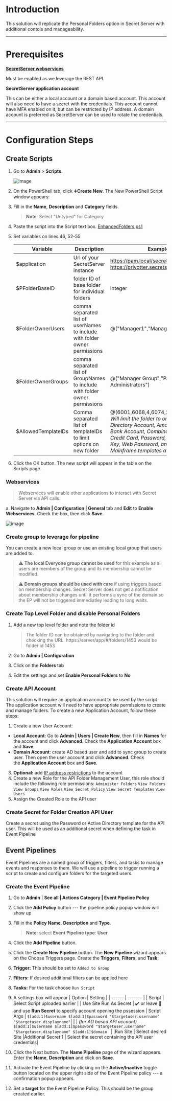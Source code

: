 # Introduction
This solution will replicate the Personal Folders option in Secret Server with additional contols and manageability. 

---
# Prerequisites 

**[SecretServer webservices](https://docs.thycotic.com/ss/11.1.0/webservices/enabling-webservices/index.md)**

Must be enabled as we leverage the REST API.

**SecretServer application account**

This can be either a local account or a domain based account. This account will also need to have a secret with the credentials. This account cannot have MFA enabled on it, but can be restricted by IP address. A domain account is preferred as SecretServer can be used to rotate the credentials.

---
# Configuration Steps

## Create Scripts

1. Go to **Admin** \> **Scripts**.

    ![image](https://user-images.githubusercontent.com/9537950/108251572-8ee47e80-7125-11eb-8eac-0d000b12fde2.png)

1. On the PowerShell tab, click :heavy_plus_sign:**Create New**. The New PowerShell Script window appears:
1. Fill in the **Name**, **Description** and **Category** fields.
    > **Note**: Select "Untyped" for Category
1. Paste the script into the Script text box. [EnhancedFolders.ps1](EnhancedFolders.ps1)
1. Set variables on lines 46, 52-55

    | Variable | Description | Example |
    | -------- | ----------- | ------- |
    $application | Url of your SecretServer instance | https://pam.local/secretserver  https://privotter.secretservercloud.com/ |
    $PFolderBaseID | folder ID of base folder for individual folders | integer
    $FolderOwnerUsers | comma separated list of userNames to include with folder owner permissions | @("Manager1","Manager2")
    $FolderOwnerGroups | comma separated list of GroupNames to include with folder owner permissions | @("Manager Group","PAM Administrators")
    $AllowedTemplateIDs | Comma separated list of templateIDs to limit options on new folder | @(6001,6068,4,6074,2,6081,9,6030) *Will limit the folder to only have Active Directory Account, Amazon IAM Key, Bank Account, Combination Lock, Credit Card, Password, Product License Key, Web Password, and z/OS Mainframe templates available*

1. Click the OK button. The new script will appear in the table on the Scripts page.

### Webservices

> Webservices will enable other applications to interact with Secret Server via API calls.

a.  Navigate to **Admin \| Configuration \| General** tab and **Edit** to **Enable Webservices**. Check the box, then click **Save**.

![image](https://user-images.githubusercontent.com/9537950/108111924-698f3c00-7063-11eb-828f-703e280ffd1b.png)

### Create group to leverage for pipeline

You can create a new local group or use an existing local group that users are added to. 


> :warning: **The local Everyone group cannot be used** for this example as all users are members of the group and its membership cannot be modified. 


> :warning: **Domain groups should be used with care** if using triggers based on membership changes. Secret Server does not get a notification about membership changes until it performs a sync of the domain so the EP will not be triggered immediatley leading to long waits.

### Create Top Level Folder and disable Personal Folders

1. Add a new top level folder and note the folder id
    > The folder ID can be obtained by navigating to the folder and checking the URL. https://server/app/#/folders/1453 would be folder id 1453

1. Go to **Admin \| Configuration**
1. Click on the **Folders** tab
1. Edit the settings and set **Enable Personal Folders** to **No**

### Create API Account

This solution will require an application account to be used by the script. The application account will need to have appropriate permissions to create and manage folders. To create a new Application Account, follow these steps:

1. Create a new User Account: 
- **Local Account**: Go to **Admin \| Users \| Create New**, then fill in **Names** for the account and click **Advanced**. Check the **Application Account** box and **Save**.
- **Domain Account**: create AD based user and add to sync group to create user. Then open the user account and click **Advanced**. Check the **Application Account** box and **Save**.
3. **Optional:** add [IP address restrictions](https://docs.delinea.com/secrets/current/users/user-restriction-settings/index.md) to the account
4. Create a new Role for the API Folder Management User, this role should include the following role permissions: `Administer Folders` `View Folders` `View Groups` `View Roles` `View Secret Policy` `View Secret Templates` `View Users`
5. Assign the Created Role to the API user

### Create Secret for Folder Creation API User

Create a secret using the Password or Active Directory template for the API user. This will be used as an additional secret when defining the task in Event Pipeline


## Event Pipelines

Event Pipelines are a named group of triggers, filters, and tasks to manage events and responses to them. We will use a pipeline to trigger running a script to create and configure folders for the targeted users. 

### Create the Event Pipeline

1.  Go to **Admin** \| **See all \| Actions Category \| Event Pipeline Policy**
1.  Click the **Add Policy** button --- the pipeline policy popup window will show up
1.  Fill in the **Policy Name**, **Description** and **Type**.

    > **Note**: select **Event Pipeline type**: **User**

1.  Click the **Add Pipeline** button.
1.  Click the **Create New Pipeline** button. The **New Pipeline** wizard appears on the Choose Triggers page. Create the **Triggers**, **Filters**, and **Task**:

1. **Trigger:** This should be set to `Added to Group`
1. **Filters:** If desired additional filters can be applied here
1. **Tasks:** For the task choose `Run Script` 

1.  A settings box will appear
    | Option | Setting |
    | ------ | ------- |
    | Script | Select Script uploaded earlier |
    | Use Site Run As Secret | :heavy_check_mark: or leave :black_square_button: and use **Run Secret** to specify account opening the pssession
    | Script Args | `$[add:1]$username $[add:1]$password "$targetuser.username" "$targetuser.displayname"`|
    | | *(for AD based API account)*  `$[add:1]$username $[add:1]$password "$targetuser.username" "$targetuser.displayname" $[add:1]$domain ` |
    |Run Site | Select desired Site
    |Additional Secret 1 | Select the secret containing the API user credentials| 


1. Click the Next button. The **Name Pipeline** page of the wizard appears. Enter the **Name**, **Description** and click on **Save**.
1. Activate the Event Pipeline by clicking on the **Active/Inactive** toggle button located on the upper right side of the Event Pipeline policy --- a confirmation popup appears.
1. Set a **target** for the Event Pipeline Policy. This should be the group created earlier. 
